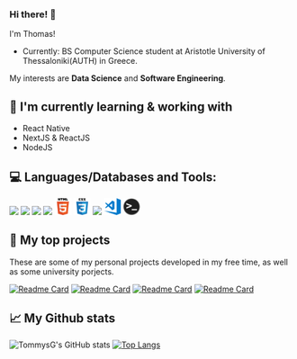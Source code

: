 ### Hi there! 👋

<!--
**TommysG/TommysG** is a ✨ _special_ ✨ repository because its `README.md` (this file) appears on your GitHub profile.

Here are some ideas to get you started:

- 🔭 I’m currently working on ...
- 🌱 I’m currently learning ...
- 👯 I’m looking to collaborate on ...
- 🤔 I’m looking for help with ...
- 💬 Ask me about ...
- 📫 How to reach me: ...
- 😄 Pronouns: ...
- ⚡ Fun fact: ...
-->

I'm Thomas!
* Currently: BS Computer Science student at Aristotle University of Thessaloniki(AUTH) in Greece.

My interests are **Data Science** and **Software Engineering**.


## 📖 I'm currently learning & working with

* React Native
* NextJS & ReactJS
* NodeJS

## 💻 Languages/Databases and Tools:
<code><img height="30" src="https://cdn.iconscout.com/icon/free/png-512/java-43-569305.png"></code>
<code><img height="30" src="https://cdn.iconscout.com/icon/free/png-512/javascript-2752148-2284965.png"></code>
<code><img height="30" src="https://raw.githubusercontent.com/mongodb/mongo/master/docs/leaf.svg"></code>
<code><img height="30" src="https://camo.githubusercontent.com/5ebc638bb3e5113c5a87a5462197c35f40f7185ea9940e7723846b6e403f8a6b/68747470733a2f2f6372656174652d72656163742d6170702e6465762f696d672f6c6f676f2e737667"></code>
<code><img height="30" src="https://raw.githubusercontent.com/github/explore/80688e429a7d4ef2fca1e82350fe8e3517d3494d/topics/html/html.png"></code>
<code><img height="30" src="https://raw.githubusercontent.com/github/explore/80688e429a7d4ef2fca1e82350fe8e3517d3494d/topics/css/css.png"></code>
<code><img height="30" src="https://avatars.githubusercontent.com/u/1335026?s=200&v=4"></code>
<code><img height="30" src="https://raw.githubusercontent.com/github/explore/80688e429a7d4ef2fca1e82350fe8e3517d3494d/topics/visual-studio-code/visual-studio-code.png"></code>
<code><img height="30" src="https://raw.githubusercontent.com/github/explore/80688e429a7d4ef2fca1e82350fe8e3517d3494d/topics/terminal/terminal.png"></code>




## 🚧 My top projects

These are some of my personal projects developed in my free time, as well as some university porjects.

[![Readme Card](https://github-readme-stats.vercel.app/api/pin/?username=TommysG&repo=ServeIt&theme=tokyonight)](https://github.com/TommysG/ServeIt)
[![Readme Card](https://github-readme-stats.vercel.app/api/pin/?username=TommysG&repo=imessenger-web-app&theme=tokyonight)](https://github.com/TommysG/imessenger-web-app)
[![Readme Card](https://github-readme-stats.vercel.app/api/pin/?username=TommysG&repo=memory-card-game&theme=tokyonight)](https://github.com/TommysG/memory-card-game)
[![Readme Card](https://github-readme-stats.vercel.app/api/pin/?username=TommysG&repo=covid19-tracker&theme=tokyonight)](https://github.com/TommysG/covid19-tracker)



## 📈 My Github stats

![TommysG's GitHub stats](https://github-readme-stats.vercel.app/api?username=TommysG&show_icons=true&theme=tokyonight)
[![Top Langs](https://github-readme-stats.vercel.app/api/top-langs/?username=TommysG&show_icons=true&theme=tokyonight)](https://github.com/TommysG)
